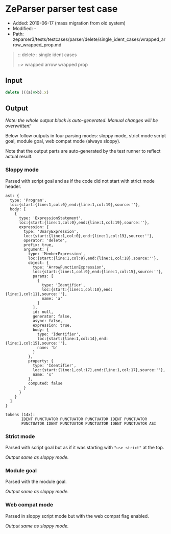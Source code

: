 # ZeParser parser test case

- Added: 2019-06-17 (mass migration from old system)
- Modified: -
- Path: zeparser3/tests/testcases/parser/delete/single_ident_cases/wrapped_arrow_wrapped_prop.md

> :: delete : single ident cases
>
> ::> wrapped arrow wrapped prop

## Input

`````js
delete (((a)=>b).x)
`````

## Output

_Note: the whole output block is auto-generated. Manual changes will be overwritten!_

Below follow outputs in four parsing modes: sloppy mode, strict mode script goal, module goal, web compat mode (always sloppy).

Note that the output parts are auto-generated by the test runner to reflect actual result.

### Sloppy mode

Parsed with script goal and as if the code did not start with strict mode header.

`````
ast: {
  type: 'Program',
  loc:{start:{line:1,col:0},end:{line:1,col:19},source:''},
  body: [
    {
      type: 'ExpressionStatement',
      loc:{start:{line:1,col:0},end:{line:1,col:19},source:''},
      expression: {
        type: 'UnaryExpression',
        loc:{start:{line:1,col:0},end:{line:1,col:19},source:''},
        operator: 'delete',
        prefix: true,
        argument: {
          type: 'MemberExpression',
          loc:{start:{line:1,col:8},end:{line:1,col:18},source:''},
          object: {
            type: 'ArrowFunctionExpression',
            loc:{start:{line:1,col:9},end:{line:1,col:15},source:''},
            params: [
              {
                type: 'Identifier',
                loc:{start:{line:1,col:10},end:{line:1,col:11},source:''},
                name: 'a'
              }
            ],
            id: null,
            generator: false,
            async: false,
            expression: true,
            body: {
              type: 'Identifier',
              loc:{start:{line:1,col:14},end:{line:1,col:15},source:''},
              name: 'b'
            }
          },
          property: {
            type: 'Identifier',
            loc:{start:{line:1,col:17},end:{line:1,col:17},source:''},
            name: 'x'
          },
          computed: false
        }
      }
    }
  ]
}

tokens (14x):
       IDENT PUNCTUATOR PUNCTUATOR PUNCTUATOR IDENT PUNCTUATOR
       PUNCTUATOR IDENT PUNCTUATOR PUNCTUATOR IDENT PUNCTUATOR ASI
`````

### Strict mode

Parsed with script goal but as if it was starting with `"use strict"` at the top.

_Output same as sloppy mode._

### Module goal

Parsed with the module goal.

_Output same as sloppy mode._

### Web compat mode

Parsed in sloppy script mode but with the web compat flag enabled.

_Output same as sloppy mode._
